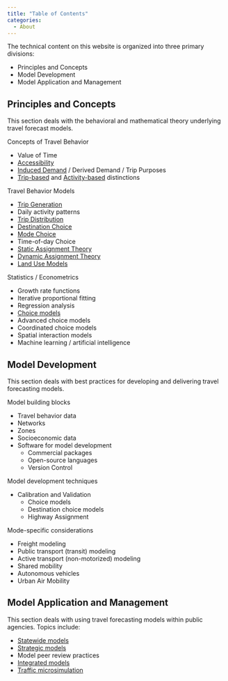 ```yaml
---
title: "Table of Contents"
categories:
  - About
---
```


The technical content on this website is organized into three primary divisions:
  - Principles and Concepts
  - Model Development
  - Model Application and Management


## Principles and Concepts
This section deals with the behavioral and mathematical theory underlying travel
forecast models.

Concepts of Travel Behavior
* Value of Time
* [Accessibility](Accessibilities)
* [Induced Demand](Travel_Behavior_Definitions) / Derived Demand / Trip Purposes
* [Trip-based](Trip_based_models) and [Activity-based](Activity_based_models) distinctions

Travel Behavior Models
* [Trip Generation](Trip_Generation)
* Daily activity patterns
* [Trip Distribution](Spatial_Interaction_Models)
* [Destination Choice](Destination_Choice_Models)
* [Mode Choice](Mode_choice)
* Time-of-day Choice
* [Static Assignment Theory](Network_assignment)
* [Dynamic Assignment Theory](Dynamic_Traffic_Assignment)
* [Land Use Models](Land_use_transport_modeling)

Statistics / Econometrics
* Growth rate functions
* Iterative proportional fitting
* Regression analysis
* [Choice models](Choice_Models)
* Advanced choice models
* Coordinated choice models
* Spatial interaction models
* Machine learning / artificial intelligence

## Model Development
This section deals with best practices for developing and delivering travel forecasting models.

Model building blocks
* Travel behavior data
* Networks
* Zones
* Socioeconomic data
* Software for model development
  - Commercial packages
  - Open-source languages
  - Version Control

Model development techniques
* Calibration and Validation
  - Choice models
  - Destination choice models
  - Highway Assignment

Mode-specific considerations
* Freight modeling
* Public transport (transit) modeling
* Active transport (non-motorized) modeling
* Shared mobility
* Autonomous vehicles
* Urban Air Mobility

## Model Application and Management
This section deals with using travel forecasting models within public agencies. Topics include:
* [Statewide models](Statewide_models)
* [Strategic models](Strategic_Models)
* Model peer review practices
* [Integrated models](Travel_Demand_and_Network_Model_Integration_Schemas)
* [Traffic microsimulation](Traffic_simulation_models)
